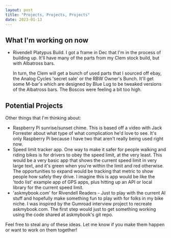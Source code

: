 ```yaml
---
layout: post
title: "Projects, Projects, Projects"
date: 2023-01-13
---
```


## What I'm working on now

- Rivendell Platypus Build. I got a frame in Dec that I'm in the process of building up. It'll have many of the parts from my Clem stock build, but with Albatross bars.

  In turn, the Clem will get a bunch of used parts that I sourced off ebay, the Analog Cycles 'secret sale' or the RBW Owner's Bunch. It'll get some M-bar's which are designed by Blue Lug to be tweaked versions of the Albatross bars. The Boscos were feeling a bit too high.

## Potential Projects

Other things that I'm thinking about:

- Raspberry Pi sunrise/sunset chime. This is based off a video with Jack Forrester about what type of what complication he'd love to see. It's only Raspberry Pi because I have two that aren't really being used right now.
- Speed limit tracker app. One way to make it safer for people walking and riding bikes is for drivers to obey the speed limit, at the very least. This would be a very basic app that shows the current speed limit in very large text, and it's green when you're within the limit and red otherwise. The opportunities to expand would be tracking that metric to show people how safely they drive. I imagine this is app would be like the 'todo list' example app of GPS apps, plus hitting up an API or local library for the current speed limit.
- 'askmybook.com' for Rivendell Readers - Just to play with the current AI stuff and hopefully make something fun to play with for folks in my bike niche. I was inspired by the Gumroad interview project to recreate askmybook.com. The first step would just to get something working using the code shared at askmybook's git repo.

Feel free to steal any of these ideas. Let me know if you make them happen or want to work on them together!

